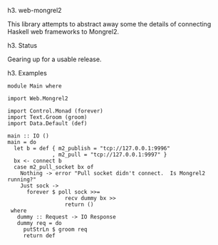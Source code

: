 
h3. web-mongrel2

This library attempts to abstract away some the details of connecting Haskell web frameworks to Mongrel2.

h3. Status

Gearing up for a usable release.

h3. Examples


    module Main where
    
    import Web.Mongrel2
    
    import Control.Monad (forever)
    import Text.Groom (groom)
    import Data.Default (def)
    
    main :: IO ()
    main = do
      let b = def { m2_publish = "tcp://127.0.0.1:9996"
                  , m2_pull = "tcp://127.0.0.1:9997" }
      bx <- connect b
      case m2_pull_socket bx of
        Nothing -> error "Pull socket didn't connect.  Is Mongrel2 running?"
        Just sock ->
          forever $ poll sock >>=
                      recv dummy bx >>
                      return ()
     where
       dummy :: Request -> IO Response
       dummy req = do
         putStrLn $ groom req
         return def
    